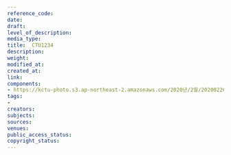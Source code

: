 ```yaml
---
reference_code: 
date: 
draft: 
level_of_description: 
media_type: 
title: _CTU1234
description: 
weight: 
modified_at: 
created_at: 
link: 
components:
- https://kctu-photo.s3.ap-northeast-2.amazonaws.com/2020년/2월/20200226_공무원노조+회복투+김은환+위원장+단식투쟁+8일차_해고자+원직복직특별법+2월+국회+제정+촉구_윤후덕+더불어민주당+원내수석부대표/_CTU1234.jpg
tags:
- 
creators: 
subjects: 
sources: 
venues: 
public_access_status: 
copyright_status: 
---
```

